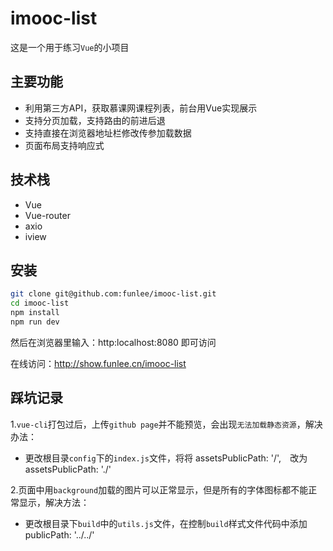 imooc-list
==========
这是一个用于练习`Vue`的小项目

主要功能
-------
* 利用第三方API，获取慕课网课程列表，前台用Vue实现展示
* 支持分页加载，支持路由的前进后退
* 支持直接在浏览器地址栏修改传参加载数据
* 页面布局支持响应式

技术栈
------
* Vue
* Vue-router
* axio
* iview

安装
----
```bash
git clone git@github.com:funlee/imooc-list.git
cd imooc-list
npm install
npm run dev
```
然后在浏览器里输入：http:localhost:8080 即可访问

在线访问：http://show.funlee.cn/imooc-list

踩坑记录
-------
1.`vue-cli`打包过后，上传`github page`并不能预览，会出现`无法加载静态资源`，解决办法：
* 更改根目录`config`下的`index.js`文件，将将 assetsPublicPath: '/',　改为　assetsPublicPath: './'

2.页面中用`background`加载的图片可以正常显示，但是所有的字体图标都不能正常显示，解决方法：
* 更改根目录下`build`中的`utils.js`文件，在控制`build`样式文件代码中添加　publicPath: '../../'

